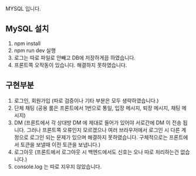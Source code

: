 MYSQL 입니다.

## MySQL 설치

1. npm install
2. npm run dev 실행
3. 로그는 따로 파일로 안빼고 DB에 저장하게끔 하였습니다.
4. 프론트쪽 오작동이 있습니다. 해결하지 못하였습니다.

## 구현부분
1. 로그인, 회원가입 (따로 검증이나 기타 부분은 모두 생략하였습니다.)
2. 단체 채팅 (공용 룸은 프론트에서 1번으로 통일, 입장 메시지, 퇴장 메시지, 채팅 메시지)
3. DM (프론트에서 각 상대방 DM 에 제대로 들어가 있어야 서로간에 DM 이 전송 됩니다. 그러나 프론트쪽 오류인지 모르겠으나 여러 브라우저에서 로그인 시 다른 계정으로 로그인 되는 문제가 있으며 해결하지 못하였습니다. 구체적으로는 프론트에서 토큰을 보낼때 이전 토큰을 보냅니다.)
4. 로그아웃 (프론트에서 로그아웃 시 백엔드에서도 신호는 오나 따로 처리하는건 없습니다.)
5. console.log 는 따로 지우지 않았습니다.

